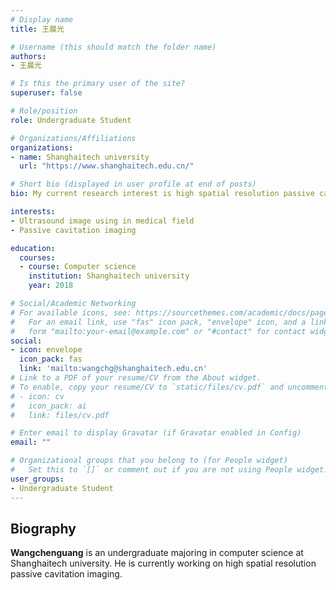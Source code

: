 ```yaml
---
# Display name
title: 王晨光

# Username (this should match the folder name)
authors:
- 王晨光

# Is this the primary user of the site?
superuser: false

# Role/position
role: Undergraduate Student

# Organizations/Affiliations
organizations:
- name: Shanghaitech university
  url: "https://www.shanghaitech.edu.cn/"

# Short bio (displayed in user profile at end of posts)
bio: My current research interest is high spatial resolution passive cavitation imaging.

interests:
- Ultrasound image using in medical field
- Passive cavitation imaging

education:
  courses:
  - course: Computer science
    institution: Shanghaitech university
    year: 2018

# Social/Academic Networking
# For available icons, see: https://sourcethemes.com/academic/docs/page-builder/#icons
#   For an email link, use "fas" icon pack, "envelope" icon, and a link in the
#   form "mailto:your-email@example.com" or "#contact" for contact widget.
social:
- icon: envelope
  icon_pack: fas
  link: 'mailto:wangchg@shanghaitech.edu.cn'
# Link to a PDF of your resume/CV from the About widget.
# To enable, copy your resume/CV to `static/files/cv.pdf` and uncomment the lines below.
# - icon: cv
#   icon_pack: ai
#   link: files/cv.pdf

# Enter email to display Gravatar (if Gravatar enabled in Config)
email: ""

# Organizational groups that you belong to (for People widget)
#   Set this to `[]` or comment out if you are not using People widget.
user_groups:
- Undergraduate Student
---
```

## Biography
**Wangchenguang** is an undergraduate majoring in computer science at Shanghaitech university. He is currently working on high spatial resolution passive cavitation imaging.
